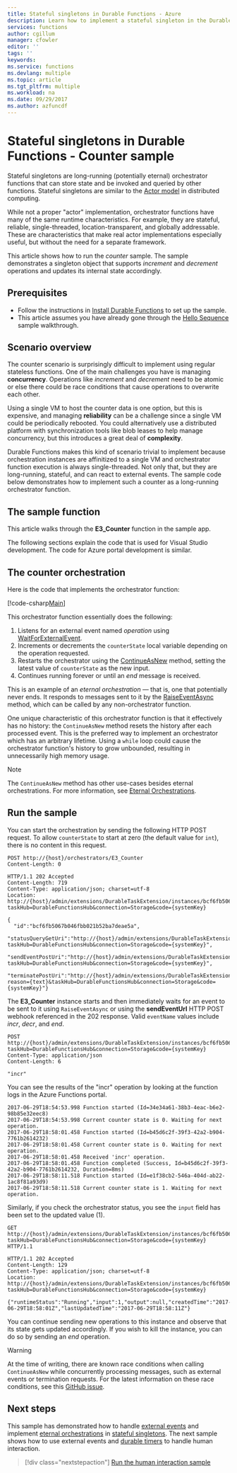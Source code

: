 ```yaml
---
title: Stateful singletons in Durable Functions - Azure
description: Learn how to implement a stateful singleton in the Durable Functions extension for Azure Functions.
services: functions
author: cgillum
manager: cfowler
editor: ''
tags: ''
keywords:
ms.service: functions
ms.devlang: multiple
ms.topic: article
ms.tgt_pltfrm: multiple
ms.workload: na
ms.date: 09/29/2017
ms.author: azfuncdf
---
```


# Stateful singletons in Durable Functions - Counter sample

Stateful singletons are long-running (potentially eternal) orchestrator functions that can store state and be invoked and queried by other functions. Stateful singletons are similar to the [Actor model](https://en.wikipedia.org/wiki/Actor_model) in distributed computing.

While not a proper "actor" implementation, orchestrator functions have many of the same runtime characteristics. For example, they are stateful, reliable, single-threaded, location-transparent, and globally addressable. These are characteristics that make real actor implementations especially useful, but without the need for a separate framework.

This article shows how to run the *counter* sample. The sample demonstrates a singleton object that supports *increment* and *decrement* operations and updates its internal state accordingly.

## Prerequisites

* Follow the instructions in [Install Durable Functions](durable-functions-install.md) to set up the sample.
* This article assumes you have already gone through the [Hello Sequence](durable-functions-sequence.md) sample walkthrough.

## Scenario overview

The counter scenario is surprisingly difficult to implement using regular stateless functions. One of the main challenges you have is managing **concurrency**. Operations like *increment* and *decrement* need to be atomic or else there could be race conditions that cause operations to overwrite each other.

Using a single VM to host the counter data is one option, but this is expensive, and managing **reliability** can be a challenge since a single VM could be periodically rebooted. You could alternatively use a distributed platform with synchronization tools like blob leases to help manage concurrency, but this introduces a great deal of **complexity**.

Durable Functions makes this kind of scenario trivial to implement because orchestration instances are affinitized to a single VM and orchestrator function execution is always single-threaded. Not only that, but they are long-running, stateful, and can react to external events. The sample code below demonstrates how to implement such a counter as a long-running orchestrator function.

## The sample function

This article walks through the **E3_Counter** function in the sample app.

The following sections explain the code that is used for Visual Studio development. The code for Azure portal development is similar.

## The counter orchestration

Here is the code that implements the orchestrator function:

[!code-csharp[Main](~/samples-durable-functions/samples/precompiled/Counter.cs)]

This orchestrator function essentially does the following:

1. Listens for an external event named *operation* using [WaitForExternalEvent](https://azure.github.io/azure-functions-durable-extension/api/Microsoft.Azure.WebJobs.DurableOrchestrationContext.html#Microsoft_Azure_WebJobs_DurableOrchestrationContext_WaitForExternalEvent_).
2. Increments or decrements the `counterState` local variable depending on the operation requested.
3. Restarts the orchestrator using the [ContinueAsNew](https://azure.github.io/azure-functions-durable-extension/api/Microsoft.Azure.WebJobs.DurableOrchestrationContext.html#Microsoft_Azure_WebJobs_DurableOrchestrationContext_ContinueAsNew_) method, setting the latest value of `counterState` as the new input.
4. Continues running forever or until an *end* message is received.

This is an example of an *eternal orchestration* &mdash; that is, one that potentially never ends. It responds to messages sent to it by the [RaiseEventAsync](https://azure.github.io/azure-functions-durable-extension/api/Microsoft.Azure.WebJobs.DurableOrchestrationClient.html#Microsoft_Azure_WebJobs_DurableOrchestrationClient_RaiseEventAsync_) method, which can be called by any non-orchestrator function.

One unique characteristic of this orchestrator function is that it effectively has no history: the `ContinueAsNew` method resets the history after each processed event. This is the preferred way to implement an orchestrator which has an arbitrary lifetime. Using a `while` loop could cause the orchestrator function's history to grow unbounded, resulting in unnecessarily high memory usage.

> [!NOTE]
> The `ContinueAsNew` method has other use-cases besides eternal orchestrations. For more information, see [Eternal Orchestrations](durable-functions-eternal-orchestrations.md).

## Run the sample

You can start the orchestration by sending the following HTTP POST request. To allow `counterState` to start at zero (the default value for `int`), there is no content in this request.

```
POST http://{host}/orchestrators/E3_Counter
Content-Length: 0
```

```
HTTP/1.1 202 Accepted
Content-Length: 719
Content-Type: application/json; charset=utf-8
Location: http://{host}/admin/extensions/DurableTaskExtension/instances/bcf6fb5067b046fbb021b52ba7deae5a?taskHub=DurableFunctionsHub&connection=Storage&code={systemKey}

{
  "id":"bcf6fb5067b046fbb021b52ba7deae5a",
  "statusQueryGetUri":"http://{host}/admin/extensions/DurableTaskExtension/instances/bcf6fb5067b046fbb021b52ba7deae5a?taskHub=DurableFunctionsHub&connection=Storage&code={systemKey}",
  "sendEventPostUri":"http://{host}/admin/extensions/DurableTaskExtension/instances/bcf6fb5067b046fbb021b52ba7deae5a/raiseEvent/{eventName}?taskHub=DurableFunctionsHub&connection=Storage&code={systemKey}",
  "terminatePostUri":"http://{host}/admin/extensions/DurableTaskExtension/instances/bcf6fb5067b046fbb021b52ba7deae5a/terminate?reason={text}&taskHub=DurableFunctionsHub&connection=Storage&code={systemKey}"}
```

The **E3_Counter** instance starts and then immediately waits for an event to be sent to it using `RaiseEventAsync` or using the **sendEventUrl** HTTP POST webhook referenced in the 202 response. Valid `eventName` values include *incr*, *decr*, and *end*.

```
POST http://{host}/admin/extensions/DurableTaskExtension/instances/bcf6fb5067b046fbb021b52ba7deae5a/raiseEvent/operation?taskHub=DurableFunctionsHub&connection=Storage&code={systemKey}
Content-Type: application/json
Content-Length: 6

"incr"
```

You can see the results of the "incr" operation by looking at the function logs in the Azure Functions portal.

```
2017-06-29T18:54:53.998 Function started (Id=34e34a61-38b3-4eac-b6e2-98b85e32eec8)
2017-06-29T18:54:53.998 Current counter state is 0. Waiting for next operation.
2017-06-29T18:58:01.458 Function started (Id=b45d6c2f-39f3-42a2-b904-7761b2614232)
2017-06-29T18:58:01.458 Current counter state is 0. Waiting for next operation.
2017-06-29T18:58:01.458 Received 'incr' operation.
2017-06-29T18:58:01.458 Function completed (Success, Id=b45d6c2f-39f3-42a2-b904-7761b2614232, Duration=8ms)
2017-06-29T18:58:11.518 Function started (Id=e1f38cb2-546a-404d-ab22-1ac8f81a93d9)
2017-06-29T18:58:11.518 Current counter state is 1. Waiting for next operation.
```

Similarly, if you check the orchestrator status, you see the `input` field has been set to the updated value (1).

```
GET http://{host}/admin/extensions/DurableTaskExtension/instances/bcf6fb5067b046fbb021b52ba7deae5a?taskHub=DurableFunctionsHub&connection=Storage&code={systemKey} HTTP/1.1
```

```
HTTP/1.1 202 Accepted
Content-Length: 129
Content-Type: application/json; charset=utf-8
Location: http://{host}/admin/extensions/DurableTaskExtension/instances/bcf6fb5067b046fbb021b52ba7deae5a?taskHub=DurableFunctionsHub&connection=Storage&code={systemKey}

{"runtimeStatus":"Running","input":1,"output":null,"createdTime":"2017-06-29T18:58:01Z","lastUpdatedTime":"2017-06-29T18:58:11Z"}
```

You can continue sending new operations to this instance and observe that its state gets updated accordingly. If you wish to kill the instance, you can do so by sending an *end* operation.

> [!WARNING]
> At the time of writing, there are known race conditions when calling `ContinueAsNew` while concurrently processing messages, such as external events or termination requests. For the latest information on these race conditions, see this [GitHub issue](https://github.com/Azure/azure-functions-durable-extension/issues/67).

## Next steps

This sample has demonstrated how to handle [external events](durable-functions-external-events.md) and implement [eternal orchestrations](durable-functions-eternal-orchestrations.md) in [stateful singletons](durable-functions-singletons.md). The next sample shows how to use external events and [durable timers](durable-functions-timers.md) to handle human interaction.

> [!div class="nextstepaction"]
> [Run the human interaction sample](durable-functions-phone-verification.md)
